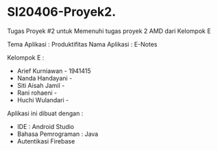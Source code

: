 # SI20406-Proyek2.
Tugas Proyek #2 untuk Memenuhi tugas proyek 2 AMD dari Kelompok E

Tema Aplikasi : Produktifitas
Nama Aplikasi : E-Notes

Kelompok E :
- Arief Kurniawan - 1941415
- Nanda Handayani - 
- Siti Aisah Jamil - 
- Rani rohaeni - 
- Huchi Wulandari - 

Aplikasi ini dibuat dengan :
- IDE : Android Studio
- Bahasa Pemrograman : Java
- Autentikasi Firebase
